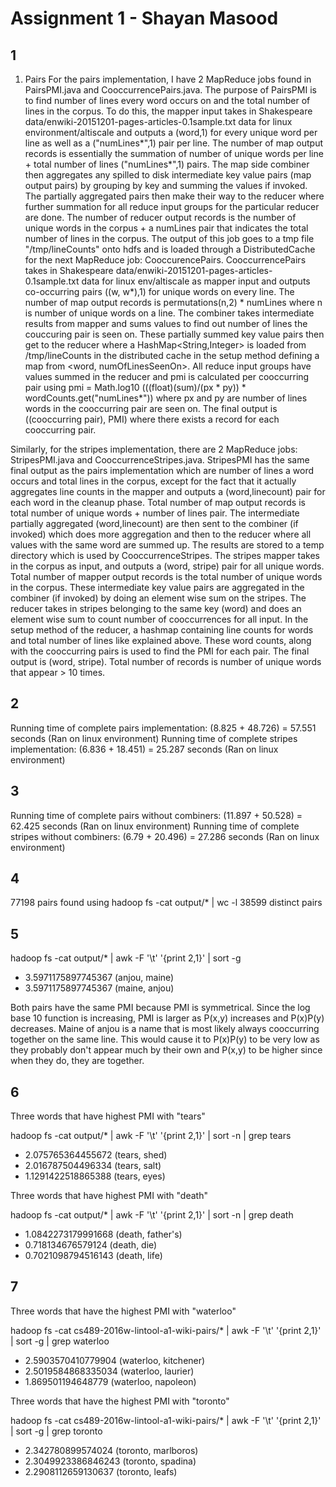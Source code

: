Assignment 1 - Shayan Masood
============

1
--
1. Pairs
For the pairs implementation, I have 2 MapReduce jobs found in PairsPMI.java and CooccurrencePairs.java. The purpose of PairsPMI is to find number of lines every word occurs on and the total number of lines in the corpus. To do this, the mapper input takes in Shakespeare data/enwiki-20151201-pages-articles-0.1sample.txt data for linux environment/altiscale and outputs a (word,1) for every unique word per line as well as a ("numLines*",1) pair per line. The number of map output records is essentially the summation of number of unique words per line + total number of lines ("numLines*",1) pairs. The map side combiner then aggregates any spilled to disk intermediate key value pairs (map output pairs) by grouping by key and summing the values if invoked. The partially aggregated pairs then make their way to the reducer where further summation for all reduce input groups for the particular reducer are done. The number of reducer output records is the number of unique words in the corpus + a numLines pair that indicates the total number of lines in the corpus. The output of this job goes to a tmp file "/tmp/lineCounts" onto hdfs and is loaded through a DistributedCache for the next MapReduce job: CooccurencePairs. CooccurrencePairs takes in Shakespeare data/enwiki-20151201-pages-articles-0.1sample.txt data for linux env/altiscale as mapper input and outputs co-occurring pairs ((w, w*),1) for unique words on every line. The number of map output records is permutations(n,2) * numLines where n is number of unique words on a line. The combiner takes intermediate results from mapper and sums values to find out number of lines the couccuring pair is seen on. These partially summed key value pairs then get to the reducer where a HashMap<String,Integer> is loaded from /tmp/lineCounts in the distributed cache in the setup method defining a map from <word, numOfLinesSeenOn>. All reduce input groups have values summed in the reducer and pmi is calculated per cooccurring pair using pmi = Math.log10 (((float)(sum)/(px * py)) * wordCounts.get("numLines*")) where px and py are number of lines words in the cooccurring pair are seen on. The final output is ((cooccurring pair), PMI) where there exists a record for each cooccurring pair.

Similarly, for the stripes implementation, there are 2 MapReduce jobs: StripesPMI.java and CooccurrenceStripes.java. StripesPMI has the same final output as the pairs implementation which are number of lines a word occurs and total lines in the corpus, except for the fact that it actually aggregates  line counts in the mapper and outputs a (word,linecount) pair for each word in the cleanup phase. Total number of map output records is total number of unique words + number of lines pair. The intermediate partially aggregated (word,linecount) are then sent to the combiner (if invoked) which does more aggregation and then to the reducer where all values with the same word are summed up. The results are stored to a temp directory which is used by CooccurrenceStripes. The stripes mapper takes in the corpus as input, and outputs a (word, stripe) pair for all unique words. Total number of mapper output records is the total number of unique words in the corpus. These intermediate key value pairs are aggregated in the combiner (if invoked) by doing an element wise sum on the stripes. The reducer takes in stripes belonging to the same key (word) and does an element wise sum to count number of cooccurrences for all input. In the setup method of the reducer, a hashmap containing line counts for words and total number of lines like explained above. These word counts, along with the cooccurring pairs is used to find the PMI for each pair. The final output is (word, stripe). Total number of records is number of unique words that appear > 10 times.

2
--
Running time of complete pairs implementation: (8.825 + 48.726) = 57.551 seconds (Ran on linux environment)
Running time of complete stripes implementation: (6.836 + 18.451) = 25.287 seconds (Ran on linux environment)

3
--
Running time of complete pairs without combiners: (11.897 + 50.528) = 62.425 seconds (Ran on linux environment)
Running time of complete stripes without combiners: (6.79 + 20.496) = 27.286 seconds (Ran on linux environment)

4
--
77198 pairs found using hadoop fs -cat output/* | wc -l
38599 distinct pairs 


5
--
hadoop fs -cat output/* | awk -F '\t' '{print $2,$1}' | sort -g
* 3.5971175897745367 (anjou, maine)
* 3.5971175897745367 (maine, anjou)

Both pairs have the same PMI because PMI is symmetrical. Since the log base 10 function is increasing, PMI is larger as P(x,y) increases and P(x)P(y) decreases. Maine of anjou is a name that is most likely always cooccurring together on the same line. This would cause it to P(x)P(y) to be very low as they probably don't appear much by their own and P(x,y) to be higher since when they do, they are together.

6
--
Three words that have highest PMI with "tears"

hadoop fs -cat output/* | awk -F '\t' '{print $2,$1}' | sort -n | grep tears

* 2.075765364455672 (tears, shed)
* 2.016787504496334 (tears, salt)
* 1.1291422518865388 (tears, eyes)

Three words that have highest PMI with "death"

hadoop fs -cat output/* | awk -F '\t' '{print $2,$1}' | sort -n | grep death

* 1.0842273179991668 (death, father's)
* 0.718134676579124 (death, die)
* 0.7021098794516143 (death, life)

7
--
Three words that have the highest PMI with "waterloo"

hadoop fs -cat cs489-2016w-lintool-a1-wiki-pairs/* | awk -F '\t' '{print $2,$1}' | sort -g  | grep waterloo

* 2.5903570410779904 (waterloo, kitchener) 
* 2.5019584868335034 (waterloo, laurier) 
* 1.869501194648779 (waterloo, napoleon)

Three words that have the highest PMI with "toronto"

hadoop fs -cat cs489-2016w-lintool-a1-wiki-pairs/* | awk -F '\t' '{print $2,$1}' | sort -g  | grep toronto

* 2.342780899574024 (toronto, marlboros)  
* 2.3049923386846243 (toronto, spadina)  
* 2.2908112659130637 (toronto, leafs)
